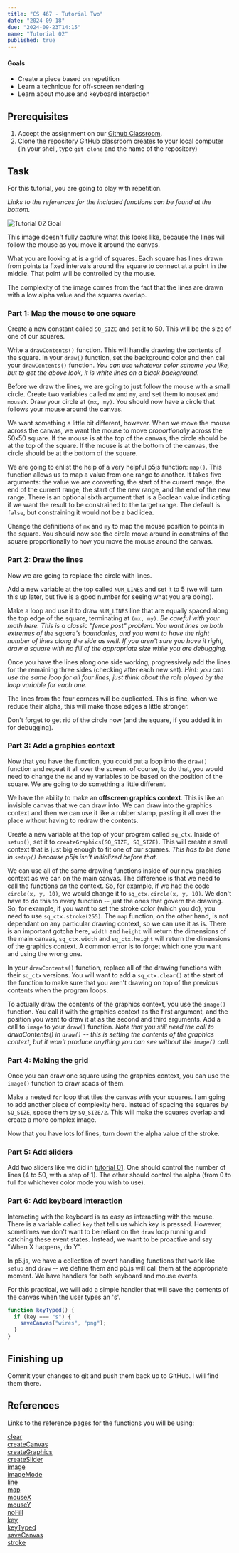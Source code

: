 ```yaml
---
title: "CS 467 - Tutorial Two"
date: "2024-09-18"
due: "2024-09-23T14:15"
name: "Tutorial 02"
published: true
---
```


#### Goals

- Create a piece based on repetition
- Learn a technique for off-screen rendering
- Learn about mouse and keyboard interaction

## Prerequisites

1. Accept the assignment on our [Github Classroom](https://classroom.github.com/a/hLpjK8oO).
1. Clone the repository GitHub classroom creates to your local computer (in your shell, type `git clone` and the name of the repository)

## Task

For this tutorial, you are going to play with repetition.

_Links to the references for the included functions can be found at the bottom._

![Tutorial 02 Goal](../images/tutorials/tutorial02/tutorial02.png)

This image doesn't fully capture what this looks like, because the lines will follow the mouse as you move it around the canvas.

What you are looking at is a grid of squares. Each square has lines drawn from points ta fixed intervals around the square to connect at a point in the middle. That point will be controlled by the mouse.

The complexity of the image comes from the fact that the lines are drawn with a low alpha value and the squares overlap.

### Part 1: Map the mouse to one square

Create a new constant called `SQ_SIZE` and set it to 50. This will be the size of one of our squares.

Write a `drawContents()` function. This will handle drawing the contents of the square. In your `draw()` function, set the background color and then call your `drawContents()` function. _You can use whatever color scheme you like, but to get the above look, it is white lines on a black background._

Before we draw the lines, we are going to just follow the mouse with a small circle. Create two variables called `mx` and `my`, and set them to `mouseX` and `mouseY`. Draw your circle at `(mx, my)`. You should now have a circle that follows your mouse around the canvas.

We want something a little bit different, however. When we move the mouse across the canvas, we want the mouse to move _proportionally_ across the 50x50 square. If the mouse is at the top of the canvas, the circle should be at the top of the square. If the mouse is at the bottom of the canvas, the circle should be at the bottom of the square.

We are going to enlist the help of a very helpful p5js function: `map()`. This function allows us to map a value from one range to another. It takes five arguments: the value we are converting, the start of the current range, the end of the current range, the start of the new range, and the end of the new range. There is an optional sixth argument that is a Boolean value indicating if we want the result to be constrained to the target range. The default is `false`, but constraining it would not be a bad idea.

Change the definitions of `mx` and `my` to map the mouse position to points in the square. You should now see the circle move around in constrains of the square proportionally to how you move the mouse around the canvas.

### Part 2: Draw the lines

Now we are going to replace the circle with lines.

Add a new variable at the top called `NUM_LINES` and set it to 5 (we will turn this up later, but five is a good number for seeing what you are doing).

Make a loop and use it to draw `NUM_LINES` line that are equally spaced along the top edge of the square, terminating at `(mx, my)`. _Be careful with your math here. This is a classic "fence post" problem. You want lines on both extremes of the square's boundaries, and you want to have the right number of lines along the side as well. If you aren't sure you have it right, draw a square with no fill of the appropriate size while you are debugging._

Once you have the lines along one side working, progressively add the lines for the remaining three sides (checking after each new set). _Hint: you can use the same loop for all four lines, just think about the role played by the loop variable for each one._

The lines from the four corners will be duplicated. This is fine, when we reduce their alpha, this will make those edges a little stronger.

Don't forget to get rid of the circle now (and the square, if you added it in for debugging).

### Part 3: Add a graphics context

Now that you have the function, you could put a loop into the `draw()` function and repeat it all over the screen. of course, to do that, you would need to change the `mx` and `my` variables to be based on the position of the square. We are going to do something a little different.

We have the ability to make an **offscreen graphics context**. This is like an invisible canvas that we can draw into. We can draw into the graphics context and then we can use it like a rubber stamp, pasting it all over the place without having to redraw the contents.

Create a new variable at the top of your program called `sq_ctx`. Inside of `setup()`, set it to `createGraphics(SQ_SIZE, SQ_SIZE)`. This will create a small context that is just big enough to fit one of our squares. _This has to be done in `setup()` because p5js isn't initialized before that._

We can use all of the same drawing functions inside of our new graphics context as we can on the main canvas. The difference is that we need to call the functions _on_ the context. So, for example, if we had the code `circle(x, y, 10)`, we would change it to `sq_ctx.circle(x, y, 10)`. We don't have to do this to every function -- just the ones that govern the drawing. So, for example, if you want to set the stroke color (which you do), you need to use `sq_ctx.stroke(255)`. The `map` function, on the other hand, is not dependant on any particular drawing context, so we can use it as is. There is an important gotcha here, `width` and `height` will return the dimensions of the main canvas, `sq_ctx.width` and `sq_ctx.height` will return the dimensions of the graphics context. A common error is to forget which one you want and using the wrong one.

In your `drawContents()` function, replace all of the drawing functions with their `sq_ctx` versions. You will want to add a `sq_ctx.clear()` at the start of the function to make sure that you aren't drawing on top of the previous contents when the program loops.

To actually draw the contents of the graphics context, you use the `image()` function. You call it with the graphics context as the first argument, and the position you want to draw it at as the second and third arguments. Add a call to `image` to your `draw()` function. _Note that you still need the call to drwaContents() in `draw()` -- this is setting the contents of the graphics context, but it won't produce anything you can see without the `image()` call._

### Part 4: Making the grid

Once you can draw one square using the graphics context, you can use the `image()` function to draw scads of them.

Make a nested `for` loop that tiles the canvas with your squares. I am going to add another piece of complexity here. Instead of spacing the squares by `SQ_SIZE`, space them by `SQ_SIZE/2`. This will make the squares overlap and create a more complex image.

Now that you have lots lof lines, turn down the alpha value of the stroke.

### Part 5: Add sliders

Add two sliders like we did in [tutorial 01](./tutorial01-color). One should control the number of lines (4 to 50, with a step of 1). The other should control the alpha (from 0 to full for whichever color mode you wish to use).

### Part 6: Add keyboard interaction

Interacting with the keyboard is as easy as interacting with the mouse. There is a variable called `key` that tells us which key is pressed. However, sometimes we don't want to be reliant on the `draw` loop running and catching these event states. Instead, we want to be proactive and say "When X happens, do Y".

In p5.js, we have a collection of event handling functions that work like `setup` and `draw` -- we define them and p5.js will call them at the appropriate moment. We have handlers for both keyboard and mouse events.

For this practical, we will add a simple handler that will save the contents of the canvas when the user types an 's'.

```javascript
function keyTyped() {
  if (key === "s") {
    saveCanvas("wires", "png");
  }
}
```

## Finishing up

Commit your changes to git and push them back up to GitHub. I will find them there.

## References

Links to the reference pages for the functions you will be using:

[clear](https://p5js.org/reference/p5/clear)  
[createCanvas](https://p5js.org/reference/p5/createCanvas)  
[createGraphics](https://p5js.org/reference/p5/createGraphics)  
[createSlider](https://p5js.org/reference/p5/createSlider)  
[image](https://p5js.org/reference/p5/image)  
[imageMode](https://p5js.org/reference/p5/imageMode)  
[line](https://p5js.org/reference/p5/line)  
[map](https://p5js.org/reference/p5/map)  
[mouseX](https://p5js.org/reference/p5/mouseX)  
[mouseY](https://p5js.org/reference/p5/mouseY)  
[noFill](https://p5js.org/reference/p5/noFill)  
[key](https://p5js.org/reference/p5/key)  
[keyTyped](https://p5js.org/reference/p5/keyTyped)  
[saveCanvas](https://p5js.org/reference/p5/saveCanvas)  
[stroke](https://p5js.org/reference/p5/stroke)
